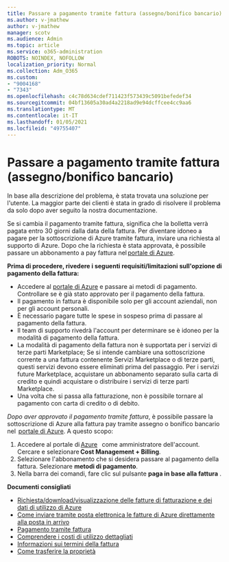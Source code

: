 ```yaml
---
title: Passare a pagamento tramite fattura (assegno/bonifico bancario)
ms.author: v-jmathew
author: v-jmathew
manager: scotv
ms.audience: Admin
ms.topic: article
ms.service: o365-administration
ROBOTS: NOINDEX, NOFOLLOW
localization_priority: Normal
ms.collection: Adm_O365
ms.custom:
- "9004168"
- "7343"
ms.openlocfilehash: c4c78d634cdef711423f573439c5091befedef34
ms.sourcegitcommit: 04bf13605a30ad4a2218ad9e94dcffcee4cc9aa6
ms.translationtype: MT
ms.contentlocale: it-IT
ms.lasthandoff: 01/05/2021
ms.locfileid: "49755407"
---
```

# <a name="switch-to-pay-by-invoice-chequewire-transfer"></a>Passare a pagamento tramite fattura (assegno/bonifico bancario)

In base alla descrizione del problema, è stata trovata una soluzione per l'utente. La maggior parte dei clienti è stata in grado di risolvere il problema da solo dopo aver seguito la nostra documentazione.

Se si cambia il pagamento tramite fattura, significa che la bolletta verrà pagata entro 30 giorni dalla data della fattura. Per diventare idoneo a pagare per la sottoscrizione di Azure tramite fattura, inviare una richiesta al supporto di Azure. Dopo che la richiesta è stata approvata, è possibile passare un abbonamento a pay fattura nel [portale di Azure](https://portal.azure.com/).

**Prima di procedere, rivedere i seguenti requisiti/limitazioni sull'opzione di pagamento della fattura:**

- Accedere al [portale di Azure](https://portal.azure.com/) e passare ai metodi di pagamento. Controllare se è già stato approvato per il pagamento della fattura.
- Il pagamento in fattura è disponibile solo per gli account aziendali, non per gli account personali.
- È necessario pagare tutte le spese in sospeso prima di passare al pagamento della fattura.
- Il team di supporto rivedrà l'account per determinare se è idoneo per la modalità di pagamento della fattura.
- La modalità di pagamento della fattura non è supportata per i servizi di terze parti Marketplace; Se si intende cambiare una sottoscrizione corrente a una fattura contenente Servizi Marketplace o di terze parti, questi servizi devono essere eliminati prima del passaggio. Per i servizi future Marketplace, acquistare un abbonamento separato sulla carta di credito e quindi acquistare o distribuire i servizi di terze parti Marketplace.
- Una volta che si passa alla fatturazione, non è possibile tornare al pagamento con carta di credito o di debito.

*Dopo aver approvato il pagamento tramite fattura*, è possibile passare la sottoscrizione di Azure alla fattura pay tramite assegno o bonifico bancario nel  [portale di Azure](https://portal.azure.com/).
A questo scopo:

1. Accedere al portale di [Azure](https://portal.azure.com/)   come amministratore dell'account. Cercare e selezionare **Cost Management + Billing**.
2. Selezionare l'abbonamento che si desidera passare al pagamento della fattura. Selezionare **metodi di pagamento**.
3. Nella barra dei comandi, fare clic sul pulsante **paga in base alla fattura** .

**Documenti consigliati**

- [Richiesta/download/visualizzazione delle fatture di fatturazione e dei dati di utilizzo di Azure](https://docs.microsoft.com/azure/billing/billing-download-azure-invoice-daily-usage-date)
- [Come inviare tramite posta elettronica le fatture di Azure direttamente alla posta in arrivo](https://docs.microsoft.com/azure/billing/billing-download-azure-invoice-daily-usage-date)
- [Pagamento tramite fattura](https://docs.microsoft.com/azure/billing/billing-how-to-pay-by-invoice)
- [Comprendere i costi di utilizzo dettagliati](https://docs.microsoft.com/azure/billing/billing-understand-your-bill)
- [Informazioni sui termini della fattura](https://docs.microsoft.com/azure/billing/billing-understand-your-invoice)
- [Come trasferire la proprietà](https://docs.microsoft.com/azure/billing/billing-subscription-transfer)
